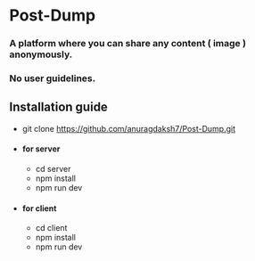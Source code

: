 # Post-Dump

### A platform where you can share any content ( image ) anonymously.

### No user guidelines.

## Installation guide
- git clone https://github.com/anuragdaksh7/Post-Dump.git
- #### for server
  - cd server
  - npm install
  - npm run dev
- #### for client
  - cd client
  - npm install
  - npm run dev